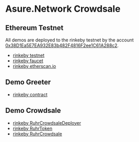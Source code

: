 Asure.Network Crowdsale
======================

## Ethereum Testnet

All demos are deployed to the rinkeby testnet by the 
account [0x38D1Ea5E7EA932E83b482F4816F2ee1C61A288c2](https://rinkeby.etherscan.io/address/0x38d1ea5e7ea932e83b482f4816f2ee1c61a288c2).

- [rinkeby testnet](https://www.rinkeby.io)
- [rinkeby faucet](https://faucet.rinkeby.io/)
- [rinkeby etherscan.io](https://rinkeby.etherscan.io/address/0x38d1ea5e7ea932e83b482f4816f2ee1c61a288c2)

## Demo Greeter

- [rinkeby contract](https://rinkeby.etherscan.io/address/0xb91a3777701a8fbcbd93171ff1aed77a972a1ae8)

## Demo Crowdsale

- [rinkeby RuhrCrowdsaleDeployer](https://rinkeby.etherscan.io/address/0x5662337827c8f0E5D0dabD780A508354670AbAFe)
- [rinkeby RuhrToken](https://rinkeby.etherscan.io/address/0x4CA1f43F010F3bF9faBaBA641c4847A3dE4Bd846)
- [rinkeby RuhrCrowdsale](https://rinkeby.etherscan.io/address/0x848970E1b36d7BDE2375EbE6C556e48b030f9025)
